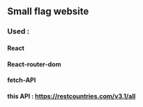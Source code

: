 ## Small flag website 

### Used : 
#### React 
#### React-router-dom 
#### fetch-API 
#### this API :  https://restcountries.com/v3.1/all
